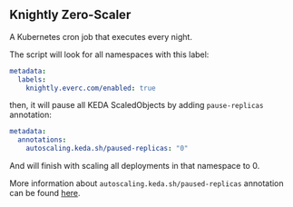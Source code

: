 ## Knightly Zero-Scaler

A Kubernetes cron job that executes every night.

The script will look for all namespaces with this label:

```yaml
metadata:
  labels:
    knightly.everc.com/enabled: true
```

then, it will pause all KEDA ScaledObjects by adding `pause-replicas` annotation:

```yaml
metadata:
  annotations:
    autoscaling.keda.sh/paused-replicas: "0"
```

And will finish with scaling all deployments in that namespace to 0.

More information about `autoscaling.keda.sh/paused-replicas` annotation can be found [here](https://keda.sh/docs/2.8/concepts/scaling-deployments/#pause-autoscaling).
